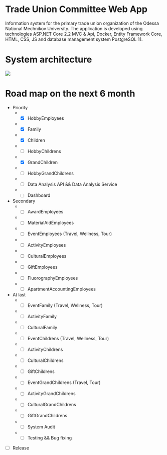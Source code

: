 # Trade Union Committee Web App
Information system for the primary trade union organization of the Odessa National Mechnikov University. The application is developed using technologies ASP.NET Core 2.2 MVC &amp; Api, Docker,  Entity Framework Core, HTML, CSS, JS and database management system PostgreSQL 11.

# System architecture
![](https://github.com/zavada-sergey/TradeUnionCommitteeCoreWebApp/blob/master/TradeUnionCommittee.DB/ER-Diagram/0.System%20Architecture.PNG)

# Road map on the next 6 month
- Priority
	-  - [x] HobbyEmployees
	-  - [x] Family
	-  - [x] Children
	-  - [ ] HobbyChildrens
	-  - [x] GrandChildren
	-  - [ ] HobbyGrandChildrens
	-  - [ ] Data Analysis API && Data Analysis Service
	-  - [ ] Dashboard

- Secondary
	-  - [ ] AwardEmployees
	-  - [ ] MaterialAidEmployees
	-  - [ ] EventEmployees (Travel, Wellness, Tour)
	-  - [ ] ActivityEmployees
	-  - [ ] CulturalEmployees
	-  - [ ] GiftEmployees
	-  - [ ] FluorographyEmployees
	-  - [ ] ApartmentAccountingEmployees

- At last
	-  - [ ] EventFamily (Travel, Wellness, Tour)
	-  - [ ] ActivityFamily
	-  - [ ] CulturalFamily
	-  - [ ] EventChildrens (Travel, Wellness, Tour)
	-  - [ ] ActivityChildrens
	-  - [ ] CulturalChildrens
	-  - [ ] GiftChildrens
	-  - [ ] EventGrandChildrens (Travel, Tour)
	-  - [ ] ActivityGrandChildrens
	-  - [ ] CulturalGrandChildrens
	-  - [ ] GiftGrandChildrens
	-  - [ ] System Audit
	-  - [ ] Testing && Bug fixing

- [ ] Release